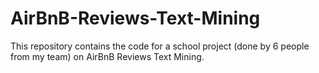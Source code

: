 # AirBnB-Reviews-Text-Mining
This repository contains the code for a school project (done by 6 people from my team) on AirBnB Reviews Text Mining.
